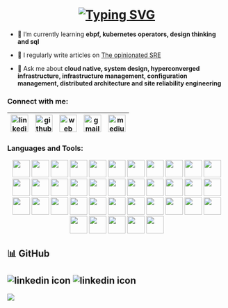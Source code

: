 <h1 align="center">
  <a href="https://git.io/typing-svg"><img src="https://readme-typing-svg.herokuapp.com?font=Fira+Code&weight=900&pause=1000&center=true&vCenter=true&random=false&width=435&lines=Making+production+predictable" alt="Typing SVG" /></a>
</h1>

- 🌱 I’m currently learning **ebpf, kubernetes operators, design thinking and sql**

- 📝 I regularly write articles on [The opinionated SRE](https://soham.super.site/blogs)

- 💬 Ask me about **cloud native, system design, hyperconverged infrastructure, infrastructure management, configuration management, distributed architecture and site reliability engineering**


<h3 align="left">Connect with me:</h3>

<table align="center">
    <thead align="center">
        <tr>
            <th>
                <a href="https://www.linkedin.com/in/sohamdutta/" title="linkedin.com/in/sohamdutta">
                    <img loading="lazy" alt="linkedin icon" src="https://upload.wikimedia.org/wikipedia/commons/8/81/LinkedIn_icon.svg" width="40px">
                </a>
            </th>
            <th>
                <a href="https://www.github.com/NP-compete" title="github.com/NP-compete">
                    <img loading="lazy" alt="github icon" src="https://cdn.simpleicons.org/github/EB008B" width="40px">
                </a>
            </th>
            <th>
                <a href="https://soham.super.site/" title="soham.super.site">
                    <img loading="lazy" alt="web icon" src="https://cdn.simpleicons.org/googlechrome/EB008B" width="40px">
                </a>
            </th>
            <th>
                <a href="mailto:soham.dutta.devops@gmail.com" title="soham.dutta.devops@gmail.com">
                    <img loading="lazy" alt="gmail icon" src="https://cdn.simpleicons.org/gmail/EB008B" width="40px">
                </a>
            </th>
            <th>
                <a href="https://medium.com/@mr-right" title="medium.com/@mr-right">
                    <img loading="lazy" alt="medium icon" src="https://cdn.simpleicons.org/medium/EB008B" width="40px">
                </a>
            </th>
        </tr>
    </thead>
</table>

<h3 align="left">Languages and Tools:</h3>

<div align="center">
  <img loading="lazy" height="40" width="40" src="https://cdn.simpleicons.org/amazonwebservices?viewbox=auto&size=35"/>
  <img loading="lazy" height="40" width="40" src="https://cdn.simpleicons.org/kubernetes?viewbox=auto&size=35"/>
  <img loading="lazy" height="40" width="40" src="https://cdn.simpleicons.org/github?viewbox=auto&size=35"/>
  <img loading="lazy" height="40" width="40" src="https://cdn.simpleicons.org/githubactions?viewbox=auto&size=35"/>
  <img loading="lazy" height="40" width="40" src="https://cdn.simpleicons.org/gitlab?viewbox=auto&size=35"/>
  <img loading="lazy" height="40" width="40" src="https://cdn.simpleicons.org/redhatopenshift?viewbox=auto&size=35"/>
  <img loading="lazy" height="40" width="40" src="https://cdn.simpleicons.org/openstack?viewbox=auto&size=35"/>
  <img loading="lazy" height="40" width="40" src="https://cdn.simpleicons.org/ansible?viewbox=auto&size=35"/>
  <img loading="lazy" height="40" width="40" src="https://cdn.simpleicons.org/python?viewbox=auto&size=35"/>
  <img loading="lazy" height="40" width="40" src="https://cdn.simpleicons.org/go?viewbox=auto&size=35"/>
  <img loading="lazy" height="40" width="40" src="https://cdn.simpleicons.org/mongodb?viewbox=auto&size=35"/>
  <img loading="lazy" height="40" width="40" src="https://cdn.simpleicons.org/django?viewbox=auto&size=35"/>
  <img loading="lazy" height="40" width="40" src="https://cdn.simpleicons.org/linux?viewbox=auto&size=35"/>
  <img loading="lazy" height="40" width="40" src="https://cdn.simpleicons.org/mysql?viewbox=auto&size=35"/>
  <img loading="lazy" height="40" width="40" src="https://cdn.simpleicons.org/docker?viewbox=auto&size=35"/>
  <img loading="lazy" height="40" width="40" src="https://cdn.simpleicons.org/packer?viewbox=auto&size=35"/>
  <img loading="lazy" height="40" width="40" src="https://cdn.simpleicons.org/jenkins?viewbox=auto&size=35"/>
  <img loading="lazy" height="40" width="40" src="https://cdn.simpleicons.org/splunk?viewbox=auto&size=35"/>
  <img loading="lazy" height="40" width="40" src="https://cdn.simpleicons.org/postgresql?viewbox=auto&size=35"/>
  <img loading="lazy" height="40" width="40" src="https://cdn.simpleicons.org/elasticcloud?viewbox=auto&size=35"/>
  <img loading="lazy" height="40" width="40" src="https://cdn.simpleicons.org/elasticsearch?viewbox=auto&size=35"/>
  <img loading="lazy" height="40" width="40" src="https://cdn.simpleicons.org/serverless?viewbox=auto&size=35"/>
  <img loading="lazy" height="40" width="40" src="https://cdn.simpleicons.org/diagramsdotnet?viewbox=auto&size=35"/>
  <img loading="lazy" height="40" width="40" src="https://cdn.simpleicons.org/terraform?viewbox=auto&size=35"/>
  <img loading="lazy" height="40" width="40" src="https://cdn.simpleicons.org/opentofu?viewbox=auto&size=35"/>
  <img loading="lazy" height="40" width="40" src="https://cdn.simpleicons.org/gnubash?viewbox=auto&size=35"/>
  <img loading="lazy" height="40" width="40" src="https://cdn.simpleicons.org/metabase?viewbox=auto&size=35"/>
  <img loading="lazy" height="40" width="40" src="https://cdn.simpleicons.org/liquibase?viewbox=auto&size=35"/>
  <img loading="lazy" height="40" width="40" src="https://cdn.simpleicons.org/redis?viewbox=auto&size=35"/>
  <img loading="lazy" height="40" width="40" src="https://cdn.simpleicons.org/apachekafka?viewbox=auto&size=35"/>
  <img loading="lazy" height="40" width="40" src="https://cdn.simpleicons.org/cloudflare?viewbox=auto&size=35"/>
  <img loading="lazy" height="40" width="40" src="https://cdn.simpleicons.org/newrelic?viewbox=auto&size=35"/>
  <img loading="lazy" height="40" width="40" src="https://cdn.simpleicons.org/uptimekuma?viewbox=auto&size=35"/>
  <img loading="lazy" height="40" width="40" src="https://cdn.simpleicons.org/opentelemetry?viewbox=auto&size=35"/>
  <img loading="lazy" height="40" width="40" src="https://cdn.simpleicons.org/sonarqube?viewbox=auto&size=35"/>
  <img loading="lazy" height="40" width="40" src="https://cdn.simpleicons.org/sonarcloud?viewbox=auto&size=35"/>
  <img loading="lazy" height="40" width="40" src="https://cdn.simpleicons.org/owasp?viewbox=auto&size=35"/>
  <img loading="lazy" height="40" width="40" src="https://cdn.simpleicons.org/trivy?viewbox=auto&size=35"/>
</div>

## 📊 GitHub

<img loading="lazy" alt="linkedin icon" src="https://github-readme-stats.vercel.app/api/top-langs/?username=NP-compete&layout=compact&theme=vision-friendly-dark"> <img loading="lazy" alt="linkedin icon" src="https://github-profile-trophy.vercel.app/?username=NP-compete&rank=S,AAA,AA,A&theme=radical&no-frame=false&no-bg=false&margin-w=4">
---
[![](https://visitcount.itsvg.in/api?id=NP-compete&icon=0&color=8)](https://visitcount.itsvg.in)
